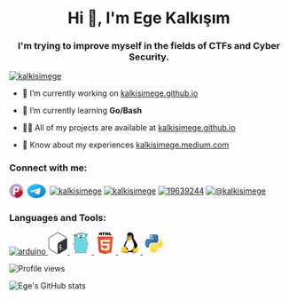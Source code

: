 <h1 align="center">Hi 👋, I'm Ege Kalkışım</h1>
<h3 align="center">I'm trying to improve myself in the fields of CTFs and Cyber Security.</h3>


<p align="left"> <a href="https://twitter.com/kalkisimege" target="blank"><img src="https://img.shields.io/twitter/follow/kalkisimege?logo=twitter&style=for-the-badge" alt="kalkisimege" /></a> </p>

- 🔭 I’m currently working on [kalkisimege.github.io](https://kalkisimege.github.io)

- 🌱 I’m currently learning **Go/Bash**

- 👨‍💻 All of my projects are available at [kalkisimege.github.io](https://kalkisimege.github.io)

- 📄 Know about my experiences [kalkisimege.medium.com](https://kalkisimege.medium.com)

<h3 align="left">Connect with me:</h3>
<p align="left">
<a href="https://play.picoctf.org/users/ulanege" target="blank"><img align="center" style="color: white;" src="img/picoctf1.png" alt="ulanege" height="25" width="25" /></a>
<a href="https://t.me/ulanege" target="blank"><img align="center" style="color: white;" src="img/telegram-app.svg" alt="ulanege" height="30" width="40" /></a>
<a href="https://twitter.com/kalkisimege" target="blank"><img align="center" src="https://raw.githubusercontent.com/rahuldkjain/github-profile-readme-generator/master/src/images/icons/Social/twitter.svg" alt="kalkisimege" height="30" width="40" /></a>
<a href="https://dev.to/kalkisimege" target="blank"><img align="center" src="https://raw.githubusercontent.com/rahuldkjain/github-profile-readme-generator/master/src/images/icons/Social/devto.svg" alt="kalkisimege" height="30" width="40" /></a>
<a href="https://stackoverflow.com/users/19639244" target="blank"><img align="center" src="https://raw.githubusercontent.com/rahuldkjain/github-profile-readme-generator/master/src/images/icons/Social/stack-overflow.svg" alt="19639244" height="30" width="40" /></a>
<a href="https://medium.com/@kalkisimege" target="blank"><img align="center" src="https://raw.githubusercontent.com/rahuldkjain/github-profile-readme-generator/master/src/images/icons/Social/medium.svg" alt="@kalkisimege" height="30" width="40" /></a>
</p>

<h3 align="left">Languages and Tools:</h3>
<p align="left"> <a href="https://www.arduino.cc/" target="_blank" rel="noreferrer"> <img src="https://cdn.worldvectorlogo.com/logos/arduino-1.svg" alt="arduino" width="40" height="40"/> </a> <a href="https://www.gnu.org/software/bash/" target="_blank" rel="noreferrer"> <img src="img/bash1.png" alt="bash" width="35" height="40"/> </a> <a href="https://golang.org" target="_blank" rel="noreferrer"> <img src="https://raw.githubusercontent.com/devicons/devicon/master/icons/go/go-original.svg" alt="go" width="40" height="40"/> </a> <a href="https://www.w3.org/html/" target="_blank" rel="noreferrer"> <img src="https://raw.githubusercontent.com/devicons/devicon/master/icons/html5/html5-original-wordmark.svg" alt="html5" width="40" height="40"/> </a> <a href="https://www.linux.org/" target="_blank" rel="noreferrer"> <img src="https://raw.githubusercontent.com/devicons/devicon/master/icons/linux/linux-original.svg" alt="linux" width="40" height="40"/> </a> <a href="https://www.python.org" target="_blank" rel="noreferrer"> <img src="https://raw.githubusercontent.com/devicons/devicon/master/icons/python/python-original.svg" alt="python" width="40" height="40"/> </a> </p>

![Profile views](https://gpvc.arturio.dev/kalkisimege) 

![Ege's GitHub stats](https://github-readme-stats.vercel.app/api?username=kalkisimege&theme=github_dark&show_icons=true)
